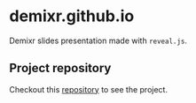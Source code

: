 # demixr.github.io

Demixr slides presentation made with `reveal.js`.

## Project repository

Checkout this [repository](https://github.com/demixr/demixr-app) to see the
project.
